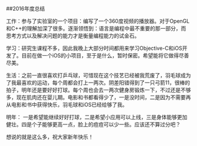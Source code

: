 ##2016年度总结

工作：参与了实验室的一个项目：编写了一个360度视频的播放器。对于OpenGL和C++的理解加深了很多。逐渐领悟到：语言是编程中最不重要的那一部分，而思考方式以及解决问题的能力才是衡量编程能力的试金石。

学习：研究生课程不多，因此我晚上大部分时间都用来学习Objective-C和iOS开发了。目前在做一个iOS的小项目，至于是什么，暂时保密。希望能将它做得尽善尽美。

生活：之前一直很喜欢打乒乓球，可惜现在这个技艺已经被我荒废了，羽毛球成为了我最喜欢的运动，每个周都会打上一两次。阴差阳错得到了一只弓箭11，很棒的拍子，明年还是要好好打球。每个周也会去一两次健身房锻炼一下，不过还是不够多，现在肌肉还在婴儿期。电影和书都看得少了，一是没时间，二是因为不需要再从电影和书中获得快乐，羽毛球和iOS已经给够了我。

明年：
一是希望能继续好好打球，二是希望小应用可以上线，三是身体能够更加健壮。四是个子能够更高一点，脸上的痘痘可以少一些。应该还不算过分吧？

想说的就是这么多，祝大家新年快乐！